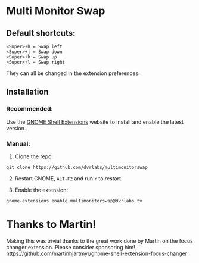 # Multi Monitor Swap 

## Default shortcuts:

```
<Super>+h = Swap left
<Super>+j = Swap down
<Super>+k = Swap up
<Super>+l = Swap right
```

They can all be changed in the extension preferences.

## Installation

### Recommended:

Use the [GNOME Shell Extensions](https://extensions.gnome.org/extension/) website to
install and enable the latest version.

### Manual:

1.  Clone the repo:

```
git clone https://github.com/dvrlabs/multimonitorswap
```

2. Restart GNOME, `ALT-F2` and run `r` to restart.

3. Enable the extension:

```
gnome-extensions enable multimonitorswap@dvrlabs.tv

```

# Thanks to Martin!

Making this was trivial thanks to the great work done by Martin on the focus changer extension.
Please consider sponsoring him!
https://github.com/martinhjartmyr/gnome-shell-extension-focus-changer

